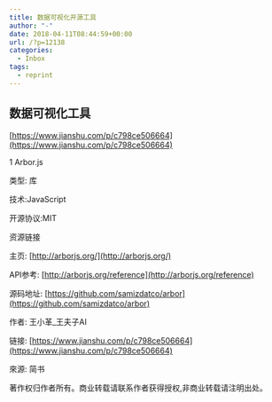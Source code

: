 ```yaml
---
title: 数据可视化开源工具
author: "-"
date: 2018-04-11T08:44:59+00:00
url: /?p=12138
categories:
  - Inbox
tags:
  - reprint
---
```

## 数据可视化工具

[https://www.jianshu.com/p/c798ce506664](https://www.jianshu.com/p/c798ce506664)

1 Arbor.js

类型: 库

技术:JavaScript

开源协议:MIT

资源链接

主页: [http://arborjs.org/](http://arborjs.org/)

API参考: [http://arborjs.org/reference](http://arborjs.org/reference)

源码地址: [https://github.com/samizdatco/arbor](https://github.com/samizdatco/arbor)

作者: 王小革_王夫子AI
  
链接: [https://www.jianshu.com/p/c798ce506664](https://www.jianshu.com/p/c798ce506664)
  
來源: 简书
  
著作权归作者所有。商业转载请联系作者获得授权,非商业转载请注明出处。
